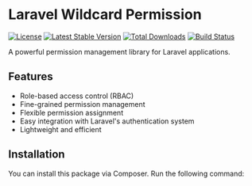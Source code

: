 # Laravel Wildcard Permission

[![License](https://img.shields.io/badge/license-MIT-blue.svg)](https://github.com/coffeecode-frank-vera/laravel-wildcard-permissions/blob/main/LICENSE)
[![Latest Stable Version](https://poser.pugx.org/your-username/your-repo/v)](https://packagist.org/packages/your-username/your-repo)
[![Total Downloads](https://poser.pugx.org/your-username/your-repo/downloads)](https://packagist.org/packages/your-username/your-repo)
[![Build Status](https://travis-ci.com/your-username/your-repo.svg?branch=main)](https://travis-ci.com/your-username/your-repo)

A powerful permission management library for Laravel applications.

## Features

- Role-based access control (RBAC)
- Fine-grained permission management
- Flexible permission assignment
- Easy integration with Laravel's authentication system
- Lightweight and efficient

## Installation

You can install this package via Composer. Run the following command:
